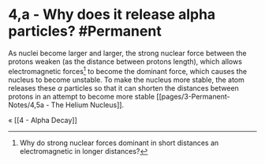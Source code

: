  # 4,a - Why does it release alpha particles? #Permanent 
 As nuclei become larger and larger, the strong nuclear force between the protons weaken (as the distance between protons length), which allows electromagnetic forces[^1] to become the dominant force, which causes the nucleus to become unstable. To make the nucleus more stable, the atom releases these $\alpha$ particles so that it can shorten the distances between protons in an attempt to become more stable [[pages/3-Permanent-Notes/4,5a - The Helium Nucleus]].

« [[4 - Alpha Decay]]

[^1]: Why do strong nuclear forces dominant in short distances an electromagnetic in longer distances?